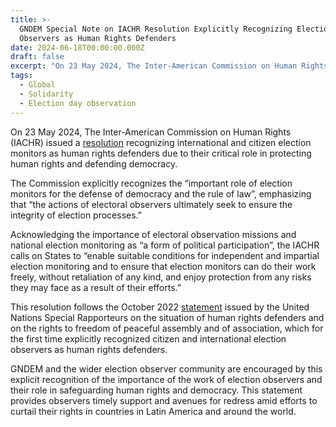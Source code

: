 ```yaml
---
title: >-
  GNDEM Special Note on IACHR Resolution Explicitly Recognizing Election
  Observers as Human Rights Defenders
date: 2024-06-18T00:00:00.000Z
draft: false
excerpt: "On 23 May 2024, The Inter-American Commission on Human Rights (IACHR) issued a resolution recognizing international and citizen election monitors as human rights defenders due to their critical role in protecting human rights and defending democracy.\_"
tags:
  - Global
  - Solidarity
  - Election day observation
---
```


On 23 May 2024, The Inter-American Commission on Human Rights (IACHR) issued a [resolution](https://www.oas.org/en/IACHR/jsForm/?File=/en/iachr/media_center/PReleases/2024/112.asp) recognizing international and citizen election monitors as human rights defenders due to their critical role in protecting human rights and defending democracy. 

The Commission explicitly recognizes the “important role of election monitors for the defense of democracy and the rule of law”, emphasizing that “the actions of electoral observers ultimately seek to ensure the integrity of election processes.”

Acknowledging the importance of electoral observation missions and national election monitoring as “a form of political participation”, the IACHR calls on States to “enable suitable conditions for independent and impartial election monitoring and to ensure that election monitors can do their work freely, without retaliation of any kind, and enjoy protection from any risks they may face as a result of their efforts.”

This resolution follows the October 2022 [statement](https://srdefenders.org/information/the-situation-of-election-observers-as-human-rights-defenders%ef%bf%bc/) issued by the United Nations Special Rapporteurs on the situation of human rights defenders and on the rights to freedom of peaceful assembly and of association, which for the first time explicitly recognized citizen and international election observers as human rights defenders.

GNDEM and the wider election observer community are encouraged by this explicit recognition of the importance of the work of election observers and their role in safeguarding human rights and democracy. This statement provides observers timely support and avenues for redress amid efforts to curtail their rights in countries in Latin America and around the world.
